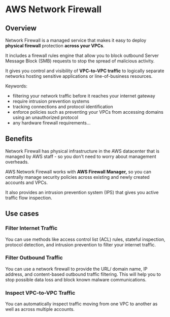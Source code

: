 # AWS Network Firewall

## Overview

Network Firewall is a managed service that makes it easy to deploy **physical firewall** protection **across your VPCs**.

It includes a firewall rules engine that allow you to block outbound Server Message Block (SMB) requests to stop the spread of malicious activity.

It gives you control and visibility of **VPC-to-VPC traffic** to logically separate networks hosting sensitive applications or line-of-business resources.

Keywords:
- filtering your network traffic before it reaches your internet gateway
- require intrusion prevention systems
- tracking connections and protocol identification
- enforce policies such as preventing your VPCs from accessing domains using an unauthorized protocol
- any hardware firewall requirements...


## Benefits

Network Firewall has physical infrastructure in the AWS datacenter that is managed by AWS staff - so you don't need to worry about management overheads.

AWS Network Firewall works with **AWS Firewall Manager,** so you can centrally manage security policies across existing and newly created accounts and VPCs.

It also provides an intrusion prevention system (IPS) that gives you active traffic flow inspection.


## Use cases

### Filter Internet Traffic
You can use methods like access control list (ACL) rules, stateful inspection, protocol detection, and intrusion prevention to filter your internet traffic.

### Filter Outbound Traffic
You can use a network firewall to provide the URL/ domain name, IP address, and content-based outbound traffic filtering. This will help you to stop possible data loss and block known malware communications.

### Inspect VPC-to-VPC Traffic
You can automatically inspect traffic moving from one
VPC to another as well as across multiple accounts.